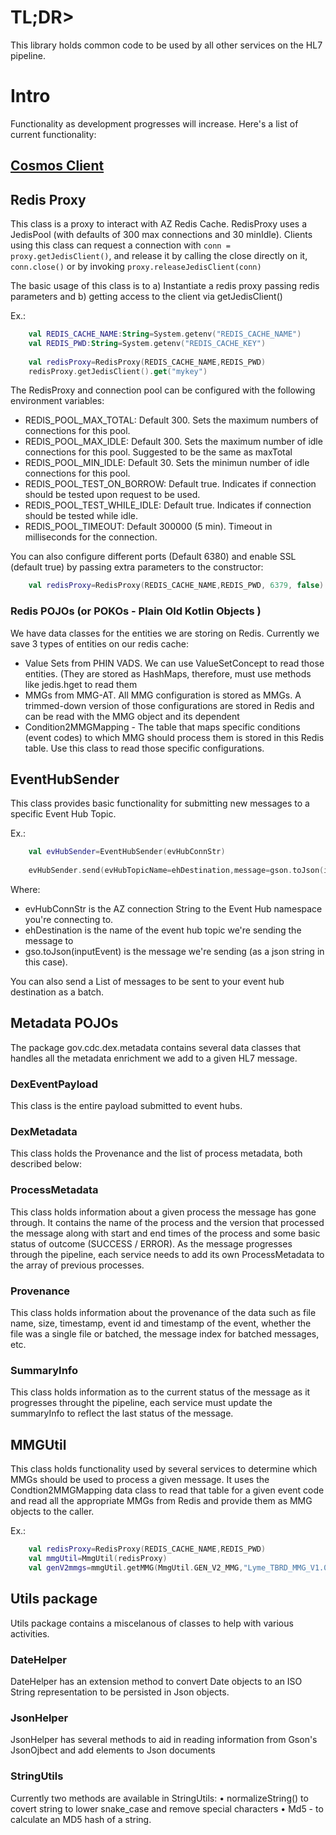 # TL;DR>
This library holds common code to be used by all other services on the HL7 pipeline.

# Intro
Functionality as development progresses will increase. Here's a list of current functionality:

## [Cosmos Client](COSMO_CLIENT_README.md)

## Redis Proxy
This class is a proxy to interact with AZ Redis Cache. 
RedisProxy uses a JedisPool (with defaults of 300 max connections and 30 minIdle). Clients using this class can request
a connection with <code>conn = proxy.getJedisClient()</code>, and release it by calling the close directly on it,
<code>conn.close()</code> or by invoking <code>proxy.releaseJedisClient(conn)</code>


The basic usage of this class is to a) Instantiate a redis proxy passing redis parameters and 
b) getting access to the client via getJedisClient()

Ex.:

```kotlin
	val REDIS_CACHE_NAME:String=System.getenv("REDIS_CACHE_NAME")
	val REDIS_PWD:String=System.getenv("REDIS_CACHE_KEY")
	
	val redisProxy=RedisProxy(REDIS_CACHE_NAME,REDIS_PWD)
	redisProxy.getJedisClient().get("mykey")
```
The RedisProxy and connection pool can be configured with the following environment variables:
* REDIS_POOL_MAX_TOTAL: Default 300. Sets the maximum numbers of connections for this pool.
* REDIS_POOL_MAX_IDLE: Default 300. Sets the maximum number of idle connections for this pool. Suggested to be the same as maxTotal
* REDIS_POOL_MIN_IDLE: Default 30. Sets the minimun number of idle connections for this pool.
* REDIS_POOL_TEST_ON_BORROW: Default true. Indicates if connection should be tested upon request to be used.
* REDIS_POOL_TEST_WHILE_IDLE: Default true. Indicates if connection should be tested while idle.
* REDIS_POOL_TIMEOUT: Default 300000 (5 min). Timeout in milliseconds for the connection.

You can also configure different ports (Default 6380) and enable SSL (default true) by passing extra parameters to the 
constructor:

```kotlin
	val redisProxy=RedisProxy(REDIS_CACHE_NAME,REDIS_PWD, 6379, false)
```

### Redis POJOs (or POKOs - Plain Old Kotlin Objects )
We have data classes for the entities we are storing on Redis. Currently we save 3 types of entities on our redis cache:
* Value Sets from PHIN VADS. We can use ValueSetConcept to read those entities. (They are stored as HashMaps, therefore, must use methods like jedis.hget to read them
* MMGs from MMG-AT. All MMG configuration is stored as MMGs. A trimmed-down version of those configurations are stored in Redis and can be read with the MMG object and its dependent
* Condition2MMGMapping - The table that maps specific conditions (event codes) to which MMG should process them is stored in this Redis table. Use this class to read those specific configurations.


## EventHubSender
This class provides basic functionality for submitting new messages to a specific Event Hub Topic.

Ex.:
``` kotlin
    val evHubSender=EventHubSender(evHubConnStr)
   
    evHubSender.send(evHubTopicName=ehDestination,message=gson.toJson(inputEvent))
```
Where:
*  evHubConnStr is the AZ connection String to the Event Hub namespace you're connecting to.
*  ehDestination is the name of the event hub topic we're sending the message to
* gso.toJson(inputEvent) is the message we're sending (as a json string in this case).

You can also send a List of messages to be sent to your event hub destination as a batch.

## Metadata POJOs 
The package gov.cdc.dex.metadata contains several data classes that handles all the metadata enrichment we add to a given HL7 message.

### DexEventPayload
This class is the entire payload submitted to event hubs.

### DexMetadata
This class holds the Provenance and the list of process metadata, both described below:

### ProcessMetadata
This class holds information about a given process the message has gone through. It contains the name of the process and the version that processed the message along with start and end times of the process and some basic status of outcome (SUCCESS / ERROR).
As the message progresses through the pipeline, each service needs to add its own ProcessMetadata to the array of previous processes.

### Provenance
This class holds information about the provenance of the data such as file name, size, timestamp, event id and timestamp of the event, whether the file was a single file or batched, the message index for batched messages, etc.

### SummaryInfo
This class holds information as to the current status of the message as it progresses throught the pipeline, each service must update the summaryInfo to reflect the last status of the message.

## MMGUtil

This class holds functionality used by several services to determine which MMGs should be used to process a given message. It uses the Condtion2MMGMapping data class to read that table for a given event code and read all the appropriate MMGs from Redis and provide them as MMG objects to the caller.

Ex.:
```kotlin
    val redisProxy=RedisProxy(REDIS_CACHE_NAME,REDIS_PWD)
    val mmgUtil=MmgUtil(redisProxy)
    val genV2mmgs=mmgUtil.getMMG(MmgUtil.GEN_V2_MMG,"Lyme_TBRD_MMG_V1.0","11088","21"

```

## Utils package
Utils package contains a miscelanous of classes to help with various activities. 

### DateHelper
DateHelper has an extension method to convert Date objects to an ISO String representation to be persisted in Json objects.

### JsonHelper
JsonHelper has several methods to aid in reading information from Gson's JsonOjbect and add elements to Json documents

### StringUtils
Currently two methods are available in StringUtils:
	• normalizeString() to covert string to lower snake_case and remove special characters
	• Md5 - to calculate an MD5 hash of a string.

